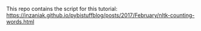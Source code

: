 This repo contains the script for this tutorial: 
https://inzaniak.github.io/pybistuffblog/posts/2017/February/nltk-counting-words.html